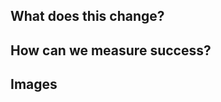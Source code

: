 ## What does this change?
<!-- A PR should have enough detail to be understandable far in the future. e.g what is the problem/why is the change needed, how does it solve it and any questions or points of discussion. -->

## How can we measure success?
<!-- Do you expect errors to decrease? Do you expect user journeys to be simplified? What can be used to prove this? A filtered view of logs or analytics, etc? -->

## Images
<!-- Usually only applicable to UI changes, what did it look like before and what will it look like after? -->
